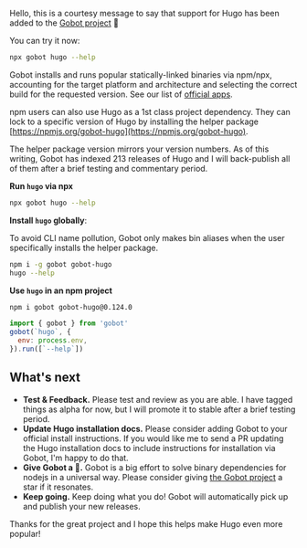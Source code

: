 Hello, this is a courtesy message to say that support for Hugo has been added to the [Gobot project](https://www.npmjs.com/package/gobot) 🎸

You can try it now:

```bash
npx gobot hugo --help
```

Gobot installs and runs popular statically-linked binaries via npm/npx, accounting for the target platform and architecture and selecting the correct build for the requested version. See our list of [official apps](https://www.npmjs.com/package/gobot#official-gobot-apps).

npm users can also use Hugo as a 1st class project dependency. They can lock to a specific version of Hugo by installing the helper package [https://npmjs.org/gobot-hugo](https://npmjs.org/gobot-hugo).

The helper package version mirrors your version numbers. As of this writing, Gobot has indexed 213 releases of Hugo and I will back-publish all of them after a brief testing and commentary period.

**Run `hugo` via npx**

```bash
npx gobot hugo --help
```

**Install `hugo` globally**:

To avoid CLI name pollution, Gobot only makes bin aliases when the user specifically installs the helper package.

```bash
npm i -g gobot gobot-hugo
hugo --help
```

**Use `hugo` in an npm project**

```bash
npm i gobot gobot-hugo@0.124.0
```

```js
import { gobot } from 'gobot'
gobot(`hugo`, {
  env: process.env,
}).run([`--help`])
```



## What's next

- **Test & Feedback.** Please test and review as you are able. I have tagged things as alpha for now, but I will promote it to stable after a brief testing period.
- **Update Hugo installation docs.** Please consider adding Gobot to your official install instructions. If you would like me to send a PR updating the Hugo installation docs to include instructions for installation via Gobot, I'm happy to do that.
- **Give Gobot a 💫.** Gobot is a big effort to solve binary dependencies for nodejs in a universal way. Please consider giving [the Gobot project](https://github.com/benallfree/gobot) a star if it resonates.
- **Keep going.** Keep doing what you do! Gobot will automatically pick up and publish your new releases.

Thanks for the great project and I hope this helps make Hugo even more popular!
